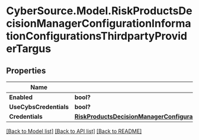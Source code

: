 # CyberSource.Model.RiskProductsDecisionManagerConfigurationInformationConfigurationsThirdpartyProviderTargus
## Properties

Name | Type | Description | Notes
------------ | ------------- | ------------- | -------------
**Enabled** | **bool?** |  | [optional] 
**UseCybsCredentials** | **bool?** |  | [optional] 
**Credentials** | [**RiskProductsDecisionManagerConfigurationInformationConfigurationsThirdpartyProviderTargusCredentials**](RiskProductsDecisionManagerConfigurationInformationConfigurationsThirdpartyProviderTargusCredentials.md) |  | [optional] 

[[Back to Model list]](../README.md#documentation-for-models) [[Back to API list]](../README.md#documentation-for-api-endpoints) [[Back to README]](../README.md)


